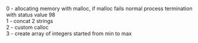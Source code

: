 0 - allocating memory with malloc, if malloc fails normal process termination with status value 98 <br />
1 - concat 2 strings <br />
2 - custom calloc <br />
3 - create array of integers started from min to max <br />
